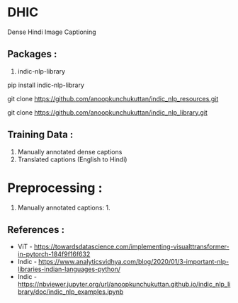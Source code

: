 # DHIC
Dense Hindi Image Captioning

## Packages :
1. indic-nlp-library

pip install indic-nlp-library

git clone https://github.com/anoopkunchukuttan/indic_nlp_resources.git

git clone https://github.com/anoopkunchukuttan/indic_nlp_library.git

## Training Data :
1. Manually annotated dense captions
1. Translated captions (English to Hindi)

# Preprocessing :
1. Manually annotated captions:
	1. 

## References : 
* ViT - https://towardsdatascience.com/implementing-visualttransformer-in-pytorch-184f9f16f632
* Indic - https://www.analyticsvidhya.com/blog/2020/01/3-important-nlp-libraries-indian-languages-python/
* Indic - https://nbviewer.jupyter.org/url/anoopkunchukuttan.github.io/indic_nlp_library/doc/indic_nlp_examples.ipynb
